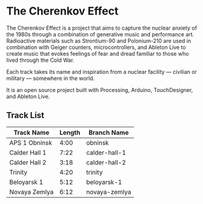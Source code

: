 # The Cherenkov Effect

The Cherenkov Effect is a project that aims to capture the nuclear anxiety of the 1980s through a combination of generative music and performance art. Radioactive materials such as Strontium-90 and Polonium-210 are used in combination with Geiger counters, microcontrollers, and Ableton Live to create music that evokes feelings of fear and dread familiar to those who lived through the Cold War.

Each track takes its name and inspiration from a nuclear facility — civilian or military — somewhere in the world.

It is an open source project built with Processing, Arduino, TouchDesigner, and Ableton Live.

## Track List

| Track Name | Length | Branch Name |
|----|-----|----|
| APS 1 Obninsk | 4:00 | obninsk |
| Calder Hall 1 | 7:22 | calder-hall-1 |
| Calder Hall 2 | 3:18 | calder-hall-2 |
| Trinity | 4:20 | trinity |
| Beloyarsk 1 | 5:12 | beloyarsk-1 |
| Novaya Zemlya | 6:12 | novaya-zemlya |